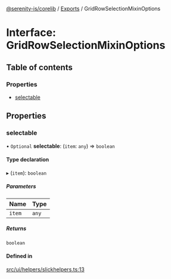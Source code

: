 [@serenity-is/corelib](../README.md) / [Exports](../modules.md) / GridRowSelectionMixinOptions

# Interface: GridRowSelectionMixinOptions

## Table of contents

### Properties

- [selectable](GridRowSelectionMixinOptions.md#selectable)

## Properties

### selectable

• `Optional` **selectable**: (`item`: `any`) => `boolean`

#### Type declaration

▸ (`item`): `boolean`

##### Parameters

| Name | Type |
| :------ | :------ |
| `item` | `any` |

##### Returns

`boolean`

#### Defined in

[src/ui/helpers/slickhelpers.ts:13](https://github.com/serenity-is/serenity/blob/master/packages/corelib/src/ui/helpers/slickhelpers.ts#L13)
